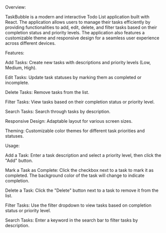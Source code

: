 Overview:

TaskBubble is a modern and interactive Todo List application built with React. The application allows users to manage their tasks efficiently by providing functionalities to add, edit, delete, and filter tasks based on their completion status and priority levels. The application also features a customizable theme and responsive design for a seamless user experience across different devices.

Features:

Add Tasks:
Create new tasks with descriptions and priority levels (Low, Medium, High).

Edit Tasks:
Update task statuses by marking them as completed or incomplete.

Delete Tasks:
Remove tasks from the list.

Filter Tasks:
View tasks based on their completion status or priority level.

Search Tasks:
Search through tasks by description.

Responsive Design:
Adaptable layout for various screen sizes.

Theming:
Customizable color themes for different task priorities and statuses.

Usage:

Add a Task:
Enter a task description and select a priority level, then click the "Add" button.

Mark a Task as Complete:
Click the checkbox next to a task to mark it as completed. The background color of the task will change to indicate completion.

Delete a Task:
Click the "Delete" button next to a task to remove it from the list.

Filter Tasks:
Use the filter dropdown to view tasks based on completion status or priority level.

Search Tasks:
Enter a keyword in the search bar to filter tasks by description.
